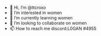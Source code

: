 - 👋 Hi, I’m @ttcroxo
- 👀 I’m interested in women
- 🌱 I’m currently learning women
- 💞️ I’m looking to collaborate on women
- 📫 How to reach me discord:L0GAN #4955
<!---
ttcroxo/ttcroxo is a ✨ special ✨ repository because its `README.md` (this file) appears on your GitHub profile.
You can click the Preview link to take a look at your changes.
--->

